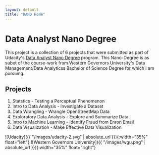 ```yaml
---
layout: default
title: "DAND Home"
---
```


# Data Analyst Nano Degree

This project is a collection of 6 projects that were submitted as part of Udacity's [Data Analyst Nano Degree](https://www.udacity.com/course/data-analyst-nanodegree--nd002) program.   This Nano-Degree is as subet 
of the course-work from Western Governors University's Data Management/Data Analyticss Bachelor of Science Degree for which I am pursuing.

## Projects 
1. Statstics - Testing a Perceptual Phenomenon 
2. Intro to Data Analysis - Investigate a Dataset
3. Data Wrangling - Wrangle OpenStreetMap Data
4. Exploratory Data Analysis - Explore and Summarize Data
5. Intro to Machine Learning - Identify Fraud from Enron Email
6. Data Visualization - Make Effective Data Visualization


![Udacity]({{ "/images/udacity-2.svg" | absolute_url }}){:width="35%" float="left"}
![Western Governors University]({{ "/images/wgu.png" | absolute_url }}){:width="35%" float="right"}
